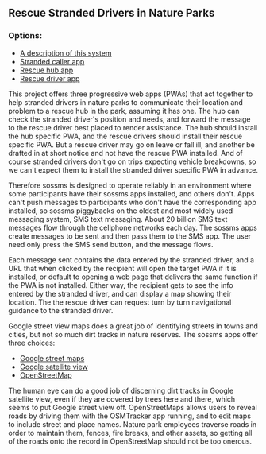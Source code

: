 <h2>Rescue Stranded Drivers in Nature Parks</h2>
<h3>Options:</h3>
<ul>
  <li><a href="web/index.html">A description of this system</a></li>
  <li><a href="web/caller/">Stranded caller app</a></li>
  <li><a href="web/hub/">Rescue hub app</a></li>
  <li><a href="web/rescue/">Rescue driver app</a></li>
</ul>

<p>This project offers three progressive web apps (PWAs) that act together to help stranded drivers in nature parks to communicate
their location and problem to a rescue hub in the park, assuming it has one. The hub can check the stranded driver's position and needs,
and forward the message to the rescue driver best placed to render assistance. The hub should install the hub specific PWA, and the
rescue drivers should install their rescue specific PWA. But a rescue driver may go on leave or fall ill, and another be drafted in
at short notice and not have the rescue PWA installed. And of course stranded drivers don't go on trips expecting vehicle breakdowns,
so we can't expect them to install the stranded driver specific PWA in advance.</p>
<p>Therefore sossms is designed to operate reliably in an environment where some participants have their sossms apps installed, and
others don't. Apps can't push messages to participants who don't have the corresponding app installed, so sossms piggybacks on the
oldest and most widely used messaging system, SMS text messaging. About 20 billion SMS text messages flow through the cellphone networks
each day.  The sossms apps create messages to be sent and then pass them to the SMS app. The user need only press the SMS send button,
and the message flows.</p>
<p>Each message sent contains the data entered by the stranded driver, and a URL that when clicked by the recipient will open the target
PWA if it is installed, or default to opening a web page that delivers the same function if the PWA is not installed.  Either way, the
recipient gets to see the info entered by the stranded driver, and can display a map showing their location.  The the rescue driver can
request turn by turn navigational guidance to the stranded driver.</p>
<p>Google street view maps does a great job of identifying streets in towns and cities, but not so much dirt tracks in nature reserves.
The sossms apps offer three choices:</p>
<ul>
  <li><a href="https://www.google.com/maps/@-24.8084045,28.1284559,16z">Google street maps</a></li>
  <li><a href="https://www.google.com/maps/@-24.8084045,28.1284559,2112m/data=!3m1!1e3">Google satellite view</a></li>
  <li><a href="https://www.openstreetmap.org/#map=16/-24.8081/28.1292">OpenStreetMap</a></li>
</ul>
<p>The human eye can do a good job of discerning dirt tracks in Google satellite view, even if they are covered by trees here and there,
which seems to put Google street view off. OpenStreetMaps allows users to reveal roads by driving them with the OSMTracker app running,
and to edit maps to include street and place names. Nature park employees traverse roads in order to maintain them, fences, fire breaks,
and other assets, so getting all of the roads onto the record in OpenStreetMap should not be too onerous.</p>
